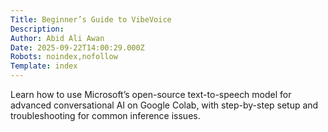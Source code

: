 ```yaml
---
Title: Beginner’s Guide to VibeVoice
Description: 
Author: Abid Ali Awan
Date: 2025-09-22T14:00:29.000Z
Robots: noindex,nofollow
Template: index
---
```

Learn how to use Microsoft’s open-source text-to-speech model for advanced conversational AI on Google Colab, with step-by-step setup and troubleshooting for common inference issues.